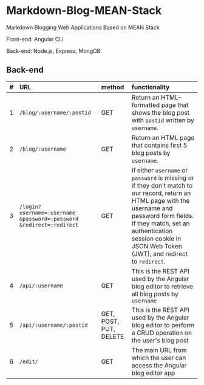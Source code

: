 # Markdown-Blog-MEAN-Stack
Markdown Blogging Web Applications Based on MEAN Stack

Front-end: Angular CLI

Back-end: Node.js, Express, MongDB

## Back-end
<table>
<thead>
<tr>
<th style="text-align: left;">#</th>
<th style="text-align: left;">URL</th>
<th style="text-align: left;">method</th>
<th style="text-align: left;">functionality</th>
</tr>
</thead>
<tbody>
<tr>
<td style="text-align: left;">1</td>
<td style="text-align: left;"><code>/blog/:username/:postid</code></td>
<td style="text-align: left;">GET</td>
<td style="text-align: left;">Return an HTML-formatted page that shows the blog post with <code>postid</code> written by <code>username</code>.</td>
</tr>
<tr>
<td style="text-align: left;">2</td>
<td style="text-align: left;"><code>/blog/:username</code></td>
<td style="text-align: left;">GET</td>
<td style="text-align: left;">Return an HTML page that contains first 5 blog posts by <code>username</code>.</td>
</tr>
<tr>
<td style="text-align: left;">3</td>
<td style="text-align: left;"><code>/login?username=:username &amp;password=:password &amp;redirect=:redirect</code></td>
<td style="text-align: left;">GET</td>
<td style="text-align: left;">If either <code>username</code> or <code>password</code> is missing or if they don't match to our record, return an HTML page with the username and password form fields. If they match, set an authentication session cookie in JSON Web Token (JWT), and redirect to <code>redirect</code>.</td>
</tr>
<tr>
<td style="text-align: left;">4</td>
<td style="text-align: left;"><code>/api/:username</code></td>
<td style="text-align: left;">GET</td>
<td style="text-align: left;">This is the REST API used by the Angular blog editor to retrieve all blog posts by <code>username</code></td>
</tr>
<tr>
<td style="text-align: left;">5</td>
<td style="text-align: left;"><code>/api/:username/:postid</code></td>
<td style="text-align: left;">GET, POST, PUT, DELETE</td>
<td style="text-align: left;">This is the REST API used by the Angular blog editor to perform a CRUD operation on the user's blog post</td>
</tr>
<tr>
<td style="text-align: left;">6</td>
<td style="text-align: left;"><code>/edit/</code></td>
<td style="text-align: left;">GET</td>
<td style="text-align: left;">The main URL from which the user can access the Angular blog editor app</td>
</tr>
</tbody>
</table>
